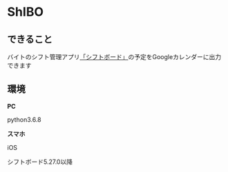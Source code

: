 # ShIBO

## できること

バイトのシフト管理アプリ[「シフトボード」](https://shiftboard.jp/)の予定をGoogleカレンダーに出力できます

## 環境

**PC**

python3.6.8

**スマホ**

iOS

シフトボード5.27.0以降